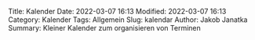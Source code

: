 Title: Kalender
Date: 2022-03-07 16:13
Modified: 2022-03-07 16:13
Category: Kalender
Tags: Allgemein
Slug: kalendar
Author: Jakob Janatka
Summary: Kleiner Kalender zum organisieren von Terminen